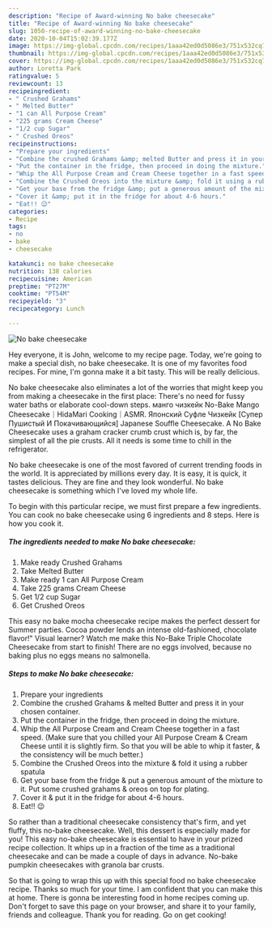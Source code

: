 ```yaml
---
description: "Recipe of Award-winning No bake cheesecake"
title: "Recipe of Award-winning No bake cheesecake"
slug: 1050-recipe-of-award-winning-no-bake-cheesecake
date: 2020-10-04T15:02:39.177Z
image: https://img-global.cpcdn.com/recipes/1aaa42ed0d5086e3/751x532cq70/no-bake-cheesecake-recipe-main-photo.jpg
thumbnail: https://img-global.cpcdn.com/recipes/1aaa42ed0d5086e3/751x532cq70/no-bake-cheesecake-recipe-main-photo.jpg
cover: https://img-global.cpcdn.com/recipes/1aaa42ed0d5086e3/751x532cq70/no-bake-cheesecake-recipe-main-photo.jpg
author: Loretta Park
ratingvalue: 5
reviewcount: 13
recipeingredient:
- " Crushed Grahams"
- " Melted Butter"
- "1 can All Purpose Cream"
- "225 grams Cream Cheese"
- "1/2 cup Sugar"
- " Crushed Oreos"
recipeinstructions:
- "Prepare your ingredients"
- "Combine the crushed Grahams &amp; melted Butter and press it in your chosen container."
- "Put the container in the fridge, then proceed in doing the mixture."
- "Whip the All Purpose Cream and Cream Cheese together in a fast speed. (Make sure that you chilled your All Purpose Cream &amp; Cream Cheese until it is slightly firm. So that you will be able to whip it faster, &amp; the consistency will be much better.)"
- "Combine the Crushed Oreos into the mixture &amp; fold it using a rubber spatula"
- "Get your base from the fridge &amp; put a generous amount of the mixture to it. Put some crushed grahams &amp; oreos on top for plating."
- "Cover it &amp; put it in the fridge for about 4-6 hours."
- "Eat!! 😉"
categories:
- Recipe
tags:
- no
- bake
- cheesecake

katakunci: no bake cheesecake 
nutrition: 138 calories
recipecuisine: American
preptime: "PT27M"
cooktime: "PT54M"
recipeyield: "3"
recipecategory: Lunch

---
```



![No bake cheesecake](https://img-global.cpcdn.com/recipes/1aaa42ed0d5086e3/751x532cq70/no-bake-cheesecake-recipe-main-photo.jpg)

Hey everyone, it is John, welcome to my recipe page. Today, we're going to make a special dish, no bake cheesecake. It is one of my favorites food recipes. For mine, I'm gonna make it a bit tasty. This will be really delicious.

No bake cheesecake also eliminates a lot of the worries that might keep you from making a cheesecake in the first place: There&#39;s no need for fussy water baths or elaborate cool-down steps. манго чизкейк No-Bake Mango Cheesecake｜HidaMari Cooking｜ASMR. Японский Суфле Чизкейк [Супер Пушистый И Покачивающийся] Japanese Souffle Cheesecake. A No Bake Cheesecake uses a graham cracker crumb crust which is, by far, the simplest of all the pie crusts. All it needs is some time to chill in the refrigerator.

No bake cheesecake is one of the most favored of current trending foods in the world. It is appreciated by millions every day. It is easy, it is quick, it tastes delicious. They are fine and they look wonderful. No bake cheesecake is something which I've loved my whole life.


To begin with this particular recipe, we must first prepare a few ingredients. You can cook no bake cheesecake using 6 ingredients and 8 steps. Here is how you cook it.

<!--inarticleads1-->

##### The ingredients needed to make No bake cheesecake:

1. Make ready  Crushed Grahams
1. Take  Melted Butter
1. Make ready 1 can All Purpose Cream
1. Take 225 grams Cream Cheese
1. Get 1/2 cup Sugar
1. Get  Crushed Oreos


This easy no bake mocha cheesecake recipe makes the perfect dessert for Summer parties. Cocoa powder lends an intense old-fashioned, chocolate flavor!&#34; Visual learner? Watch me make this No-Bake Triple Chocolate Cheesecake from start to finish! There are no eggs involved, because no baking plus no eggs means no salmonella. 

<!--inarticleads2-->

##### Steps to make No bake cheesecake:

1. Prepare your ingredients
1. Combine the crushed Grahams &amp; melted Butter and press it in your chosen container.
1. Put the container in the fridge, then proceed in doing the mixture.
1. Whip the All Purpose Cream and Cream Cheese together in a fast speed. (Make sure that you chilled your All Purpose Cream &amp; Cream Cheese until it is slightly firm. So that you will be able to whip it faster, &amp; the consistency will be much better.)
1. Combine the Crushed Oreos into the mixture &amp; fold it using a rubber spatula
1. Get your base from the fridge &amp; put a generous amount of the mixture to it. Put some crushed grahams &amp; oreos on top for plating.
1. Cover it &amp; put it in the fridge for about 4-6 hours.
1. Eat!! 😉


So rather than a traditional cheesecake consistency that&#39;s firm, and yet fluffy, this no-bake cheesecake. Well, this dessert is especially made for you! This easy no-bake cheesecake is essential to have in your prized recipe collection. It whips up in a fraction of the time as a traditional cheesecake and can be made a couple of days in advance. No-bake pumpkin cheesecakes with granola bar crusts. 

So that is going to wrap this up with this special food no bake cheesecake recipe. Thanks so much for your time. I am confident that you can make this at home. There is gonna be interesting food in home recipes coming up. Don't forget to save this page on your browser, and share it to your family, friends and colleague. Thank you for reading. Go on get cooking!
